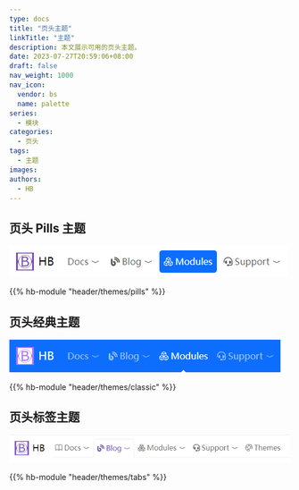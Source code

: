 ```yaml
---
type: docs
title: "页头主题"
linkTitle: "主题"
description: 本文展示可用的页头主题。 
date: 2023-07-27T20:59:06+08:00
draft: false
nav_weight: 1000
nav_icon:
  vendor: bs
  name: palette
series:
  - 模块
categories:
  - 页头
tags:
  - 主题
images:
authors:
  - HB
---
```


## 页头 Pills 主题

![页头 Pills 主题](pills.png#center)

{{% hb-module "header/themes/pills" %}}

## 页头经典主题

![页头经典主题](classic.png#center)

{{% hb-module "header/themes/classic" %}}

## 页头标签主题

![页头标签主题](tabs.png#center)

{{% hb-module "header/themes/tabs" %}}

